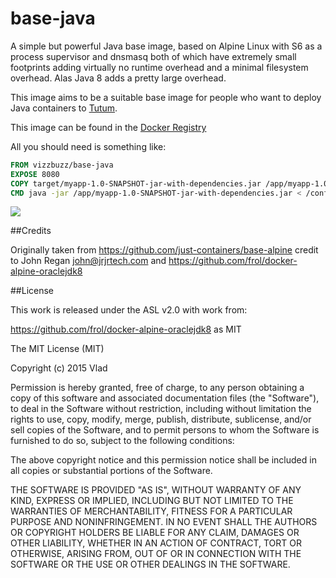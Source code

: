# base-java 


A simple but powerful Java base image, based on Alpine Linux with S6 as a process supervisor and dnsmasq both of which have extremely small footprints adding virtually no runtime overhead and a minimal filesystem overhead. Alas Java 8 adds a pretty large overhead.

This image aims to be a suitable base image for people who want to deploy Java containers to [Tutum](http://tutum.co).

This image can be found in the [Docker Registry](https://registry.hub.docker.com/u/vizzbuzz/base-java/)


All you should need is something like:

```Dockerfile
FROM vizzbuzz/base-java
EXPOSE 8080
COPY target/myapp-1.0-SNAPSHOT-jar-with-dependencies.jar /app/myapp-1.0-SNAPSHOT-jar-with-dependencies.jar
CMD java -jar /app/myapp-1.0-SNAPSHOT-jar-with-dependencies.jar < /conf/conf.yml

```
[![](https://badge.imagelayers.io/vizzbuzz/base-java.svg)](https://imagelayers.io/?images=vizzbuzz/base-java:latest 'Get your own badge on imagelayers.io')

##Credits

Originally taken from https://github.com/just-containers/base-alpine credit to John Regan <john@jrjrtech.com> and https://github.com/frol/docker-alpine-oraclejdk8 


##License

This work is released under the ASL v2.0 with work from:

https://github.com/frol/docker-alpine-oraclejdk8 as MIT

The MIT License (MIT)

Copyright (c) 2015 Vlad

Permission is hereby granted, free of charge, to any person obtaining a copy
of this software and associated documentation files (the "Software"), to deal
in the Software without restriction, including without limitation the rights
to use, copy, modify, merge, publish, distribute, sublicense, and/or sell
copies of the Software, and to permit persons to whom the Software is
furnished to do so, subject to the following conditions:

The above copyright notice and this permission notice shall be included in all
copies or substantial portions of the Software.

THE SOFTWARE IS PROVIDED "AS IS", WITHOUT WARRANTY OF ANY KIND, EXPRESS OR
IMPLIED, INCLUDING BUT NOT LIMITED TO THE WARRANTIES OF MERCHANTABILITY,
FITNESS FOR A PARTICULAR PURPOSE AND NONINFRINGEMENT. IN NO EVENT SHALL THE
AUTHORS OR COPYRIGHT HOLDERS BE LIABLE FOR ANY CLAIM, DAMAGES OR OTHER
LIABILITY, WHETHER IN AN ACTION OF CONTRACT, TORT OR OTHERWISE, ARISING FROM,
OUT OF OR IN CONNECTION WITH THE SOFTWARE OR THE USE OR OTHER DEALINGS IN THE
SOFTWARE.


